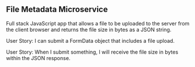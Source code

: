 ## File Metadata Microservice

Full stack JavaScript app that allows a file to be uploaded to the server from the client browser and returns the file size in bytes as a JSON string.

User Story: I can submit a FormData object that includes a file upload.

User Story: When I submit something, I will receive the file size in bytes within the JSON response.